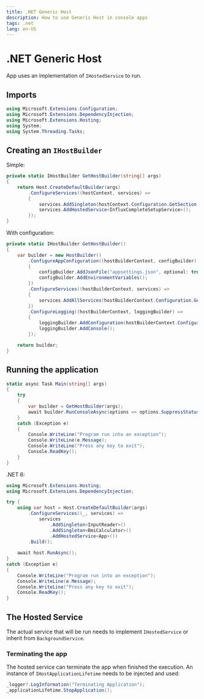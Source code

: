 ```yaml
---
title: .NET Generic Host
description: How to use Generic Host in console apps
tags: .net
lang: en-US
---
```


# .NET Generic Host

App uses an implementation of `IHostedService` to run.

## Imports

```csharp
using Microsoft.Extensions.Configuration;
using Microsoft.Extensions.DependencyInjection;
using Microsoft.Extensions.Hosting;
using System;
using System.Threading.Tasks;
```

## Creating an `IHostBuilder`

Simple:

```csharp
private static IHostBuilder GetHostBuilder(string[] args)
{
    return Host.CreateDefaultBuilder(args)
        .ConfigureServices((hostContext, services) =>
        {
            services.AddSingleton(hostContext.Configuration.GetSection("AppConfiguration").Get<AppConfiguration>());
            services.AddHostedService<InfluxCompleteSetupService>();
        });
}
```

With configuration:

```csharp
private static IHostBuilder GetHostBuilder()
{
    var builder = new HostBuilder()
        .ConfigureAppConfiguration((hostBuilderContext, configBuilder) =>
        {
            configBuilder.AddJsonFile("appsettings.json", optional: true);
            configBuilder.AddEnvironmentVariables();
        })
        .ConfigureServices((hostBuilderContext, services) =>
        {
            services.AddAllServices(hostBuilderContext.Configuration.GetSection("AppConfiguration").Get<AppConfiguration>());
        })
        .ConfigureLogging((hostBuilderContext, loggingBuilder) =>
        {
            loggingBuilder.AddConfiguration(hostBuilderContext.Configuration.GetSection("Logging"));
            loggingBuilder.AddConsole();
        });

    return builder;
}
```

## Running the application

```csharp
static async Task Main(string[] args)
{
    try
    {
        var builder = GetHostBuilder(args);
        await builder.RunConsoleAsync(options => options.SuppressStatusMessages = true);
    }
    catch (Exception e)
    {
        Console.WriteLine("Program run into an exception");
        Console.WriteLine(e.Message);
        Console.WriteLine("Press any key to exit");
        Console.ReadKey();
    }
}
```

.NET 6:

```csharp
using Microsoft.Extensions.Hosting;
using Microsoft.Extensions.DependencyInjection;

try {
    using var host = Host.CreateDefaultBuilder(args)
        .ConfigureServices((_, services) =>
            services
                .AddSingleton<InputReader>()
                .AddSingleton<BmiCalculator>()
                .AddHostedService<App>())
        .Build();
    
    await host.RunAsync();  
}
catch (Exception e)
{
    Console.WriteLine("Program run into an exception");
    Console.WriteLine(e.Message);
    Console.WriteLine("Press any key to exit");
    Console.ReadKey();
}
```

## The Hosted Service

The actual service that will be run needs to implement `IHostedService` or
inherit from `BackgroundService`.

### Terminating the app

The hosted service can terminate the app when finished the execution. An
instance of `IHostApplicationLifetime` needs to be injected and used:

```csharp
_logger?.LogInformation("Terminating Application");
_applicationLifetime.StopApplication();
```